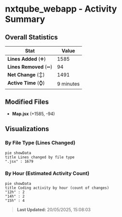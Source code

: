 # nxtqube_webapp - Activity Summary 

## Overall Statistics

| Stat                   | Value                                                             |
| ---------------------- | ----------------------------------------------------------------- |
| **Lines Added** (➕)   | 1585                                          |
| **Lines Removed** (➖) | 94                                        |
| **Net Change** (↕)    | 1491                |
| **Active Time** (⌚)   | 9 minutes |


## Modified Files
- **Map.jsx** (+1585, -94)

## Visualizations

### By File Type (Lines Changed)

```mermaid
pie showData
title Lines changed by file type
".jsx" : 1679
```

### By Hour (Estimated Activity Count)

```mermaid
pie showData
title Coding activity by hour (count of changes)
"12h" : 2
"14h" : 2
"15h" : 4
```


> **Last Updated:** 20/05/2025, 15:08:03